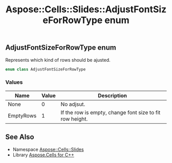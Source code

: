 ﻿---
title: Aspose::Cells::Slides::AdjustFontSizeForRowType enum
linktitle: AdjustFontSizeForRowType
second_title: Aspose.Cells for C++ API Reference
description: 'Aspose::Cells::Slides::AdjustFontSizeForRowType enum. Represents which kind of rows should be ajusted in C++.'
type: docs
weight: 100
url: /cpp/aspose.cells.slides/adjustfontsizeforrowtype/
---
## AdjustFontSizeForRowType enum


Represents which kind of rows should be ajusted.

```cpp
enum class AdjustFontSizeForRowType
```

### Values

| Name | Value | Description |
| --- | --- | --- |
| None | 0 | No adjsut. |
| EmptyRows | 1 | If the row is empty, change font size to fit row height. |

## See Also

* Namespace [Aspose::Cells::Slides](../)
* Library [Aspose.Cells for C++](../../)
